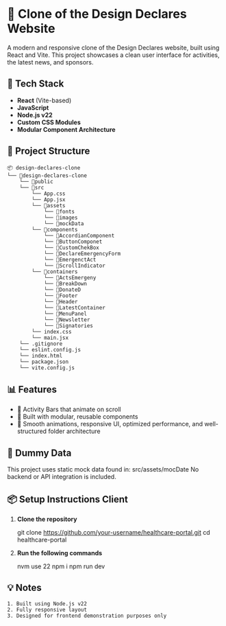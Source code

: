 # 🎨 Clone of the Design Declares Website

A modern and responsive clone of the Design Declares website, built using React and Vite. This project showcases a clean user interface for activities, the latest news, and sponsors.

## 🚀 Tech Stack

- **React** (Vite-based)
- **JavaScript**
- **Node.js v22**
- **Custom CSS Modules**
- **Modular Component Architecture**

## 📁 Project Structure

```
📦 design-declares-clone
└── 📁design-declares-clone
    └── 📁public
    └── 📁src
        └── App.css
        └── App.jsx
        └── 📁assets
            └── 📁fonts
            └── 📁images
            └── 📁mockData
        └── 📁components
            └── 📁AccordianComponent
            └── 📁ButtonComponet
            └── 📁CustomChekBox
            └── 📁DeclareEmergencyForm
            └── 📁EmergenctAct
            └── 📁ScrollIndicator
        └── 📁containers
            └── 📁ActsEmergeny
            └── 📁BreakDown
            └── 📁DonateD
            └── 📁Footer
            └── 📁Header
            └── 📁LatestContainer
            └── 📁MenuPanel
            └── 📁Newsletter
            └── 📁Signatories
        └── index.css
        └── main.jsx
    └── .gitignore
    └── eslint.config.js
    └── index.html
    └── package.json
    └── vite.config.js      
```

## 📊 Features

- 💬 Activity Bars that animate on scroll
- 🧩 Built with modular, reusable components
- 🚀 Smooth animations, responsive UI, optimized performance, and well-structured folder architecture

## 🧪 Dummy Data

This project uses static mock data found in: src/assets/mocDate
No backend or API integration is included.

## 📦 Setup Instructions Client

1. **Clone the repository**

   git clone https://github.com/your-username/healthcare-portal.git
   cd healthcare-portal

2. **Run the following commands**

    nvm use 22
    npm i
    npm run dev


## 💡 Notes
    1. Built using Node.js v22
    2. Fully responsive layout
    3. Designed for frontend demonstration purposes only
